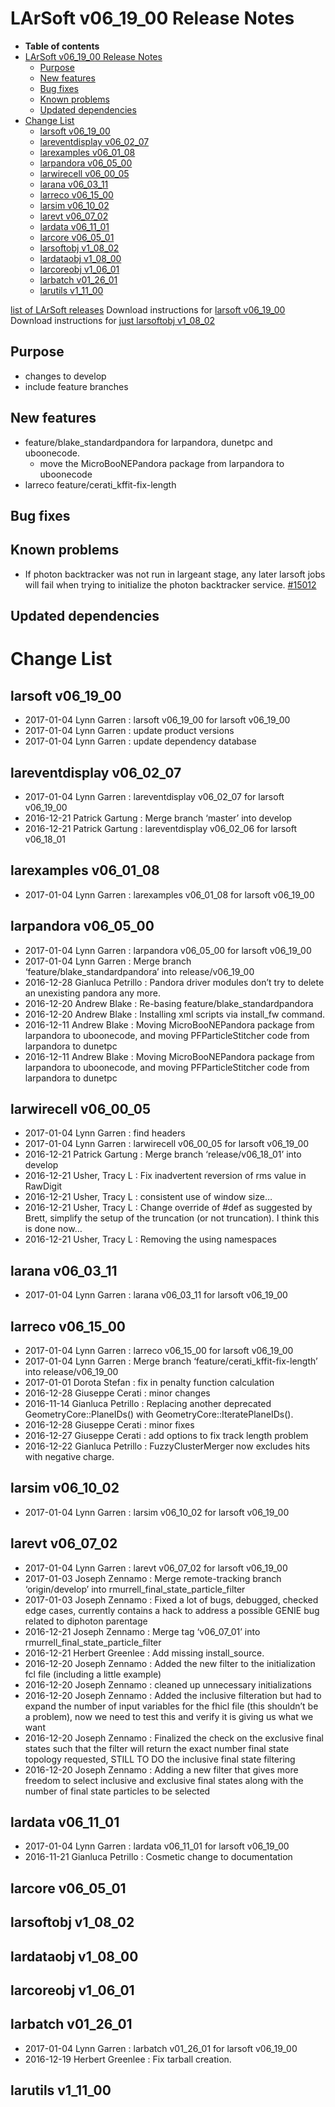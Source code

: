 LArSoft v06\_19\_00 Release Notes
======================================================================

-   **Table of contents**
-   [LArSoft v06\_19\_00 Release Notes](#LArSoft-v06_19_00-Release-Notes)
    -   [Purpose](#Purpose)
    -   [New features](#New-features)
    -   [Bug fixes](#Bug-fixes)
    -   [Known problems](#Known-problems)
    -   [Updated dependencies](#Updated-dependencies)
-   [Change List](#Change-List)
    -   [larsoft v06\_19\_00](#larsoft-v06_19_00)
    -   [lareventdisplay v06\_02\_07](#lareventdisplay-v06_02_07)
    -   [larexamples v06\_01\_08](#larexamples-v06_01_08)
    -   [larpandora v06\_05\_00](#larpandora-v06_05_00)
    -   [larwirecell v06\_00\_05](#larwirecell-v06_00_05)
    -   [larana v06\_03\_11](#larana-v06_03_11)
    -   [larreco v06\_15\_00](#larreco-v06_15_00)
    -   [larsim v06\_10\_02](#larsim-v06_10_02)
    -   [larevt v06\_07\_02](#larevt-v06_07_02)
    -   [lardata v06\_11\_01](#lardata-v06_11_01)
    -   [larcore v06\_05\_01](#larcore-v06_05_01)
    -   [larsoftobj v1\_08\_02](#larsoftobj-v1_08_02)
    -   [lardataobj v1\_08\_00](#lardataobj-v1_08_00)
    -   [larcoreobj v1\_06\_01](#larcoreobj-v1_06_01)
    -   [larbatch v01\_26\_01](#larbatch-v01_26_01)
    -   [larutils v1\_11\_00](#larutils-v1_11_00)

[list of LArSoft releases](LArSoft_release_list)
Download instructions for [larsoft v06\_19\_00](http://scisoft.fnal.gov/scisoft/bundles/larsoft/v06_19_00/larsoft-v06_19_00.html)
Download instructions for [just larsoftobj v1\_08\_02](http://scisoft.fnal.gov/scisoft/bundles/larsoftobj/v1_08_02/larsoftobj-v1_08_02.html)

Purpose
--------------------

-   changes to develop
-   include feature branches

New features
------------------------------

-   feature/blake\_standardpandora for larpandora, dunetpc and uboonecode.
    -   move the MicroBooNEPandora package from larpandora to uboonecode
-   larreco feature/cerati\_kffit-fix-length

Bug fixes
------------------------

Known problems
----------------------------------

-   If photon backtracker was not run in largeant stage, any later larsoft jobs will fail when trying to initialize the photon backtracker service. [\#15012](/redmine/issues/15012 "Bug: Job crashes if no photon backtracker information is available (Closed)")

Updated dependencies
----------------------------------------------

Change List
============================

larsoft v06\_19\_00
------------------------------------------

-   2017-01-04 Lynn Garren : larsoft v06\_19\_00 for larsoft v06\_19\_00
-   2017-01-04 Lynn Garren : update product versions
-   2017-01-04 Lynn Garren : update dependency database

lareventdisplay v06\_02\_07
----------------------------------------------------------

-   2017-01-04 Lynn Garren : lareventdisplay v06\_02\_07 for larsoft v06\_19\_00
-   2016-12-21 Patrick Gartung : Merge branch ‘master’ into develop
-   2016-12-21 Patrick Gartung : lareventdisplay v06\_02\_06 for larsoft v06\_18\_01

larexamples v06\_01\_08
--------------------------------------------------

-   2017-01-04 Lynn Garren : larexamples v06\_01\_08 for larsoft v06\_19\_00

larpandora v06\_05\_00
------------------------------------------------

-   2017-01-04 Lynn Garren : larpandora v06\_05\_00 for larsoft v06\_19\_00
-   2017-01-04 Lynn Garren : Merge branch ‘feature/blake\_standardpandora’ into release/v06\_19\_00
-   2016-12-28 Gianluca Petrillo : Pandora driver modules don’t try to delete an unexisting pandora any more.
-   2016-12-20 Andrew Blake : Re-basing feature/blake\_standardpandora
-   2016-12-20 Andrew Blake : Installing xml scripts via install\_fw command.
-   2016-12-11 Andrew Blake : Moving MicroBooNEPandora package from larpandora to uboonecode, and moving PFParticleStitcher code from larpandora to dunetpc
-   2016-12-11 Andrew Blake : Moving MicroBooNEPandora package from larpandora to uboonecode, and moving PFParticleStitcher code from larpandora to dunetpc

larwirecell v06\_00\_05
--------------------------------------------------

-   2017-01-04 Lynn Garren : find headers
-   2017-01-04 Lynn Garren : larwirecell v06\_00\_05 for larsoft v06\_19\_00
-   2016-12-21 Patrick Gartung : Merge branch ‘release/v06\_18\_01’ into develop
-   2016-12-21 Usher, Tracy L : Fix inadvertent reversion of rms value in RawDigit
-   2016-12-21 Usher, Tracy L : consistent use of window size…
-   2016-12-21 Usher, Tracy L : Change override of \#def as suggested by Brett, simplify the setup of the truncation (or not truncation). I think this is done now…
-   2016-12-21 Usher, Tracy L : Removing the using namespaces

larana v06\_03\_11
----------------------------------------

-   2017-01-04 Lynn Garren : larana v06\_03\_11 for larsoft v06\_19\_00

larreco v06\_15\_00
------------------------------------------

-   2017-01-04 Lynn Garren : larreco v06\_15\_00 for larsoft v06\_19\_00
-   2017-01-04 Lynn Garren : Merge branch ‘feature/cerati\_kffit-fix-length’ into release/v06\_19\_00
-   2017-01-01 Dorota Stefan : fix in penalty function calculation
-   2016-12-28 Giuseppe Cerati : minor changes
-   2016-11-14 Gianluca Petrillo : Replacing another deprecated GeometryCore::PlaneIDs() with GeometryCore::IteratePlaneIDs().
-   2016-12-28 Giuseppe Cerati : minor fixes
-   2016-12-27 Giuseppe Cerati : add options to fix track length problem
-   2016-12-22 Gianluca Petrillo : FuzzyClusterMerger now excludes hits with negative charge.

larsim v06\_10\_02
----------------------------------------

-   2017-01-04 Lynn Garren : larsim v06\_10\_02 for larsoft v06\_19\_00

larevt v06\_07\_02
----------------------------------------

-   2017-01-04 Lynn Garren : larevt v06\_07\_02 for larsoft v06\_19\_00
-   2017-01-03 Joseph Zennamo : Merge remote-tracking branch ‘origin/develop’ into rmurrell\_final\_state\_particle\_filter
-   2017-01-03 Joseph Zennamo : Fixed a lot of bugs, debugged, checked edge cases, currently contains a hack to address a possible GENIE bug related to diphoton parentage
-   2016-12-21 Joseph Zennamo : Merge tag ‘v06\_07\_01’ into rmurrell\_final\_state\_particle\_filter
-   2016-12-21 Herbert Greenlee : Add missing install\_source.
-   2016-12-20 Joseph Zennamo : Added the new filter to the initialization fcl file (including a little example)
-   2016-12-20 Joseph Zennamo : cleaned up unnecessary initializations
-   2016-12-20 Joseph Zennamo : Added the inclusive filteration but had to expand the number of input variables for the fhicl file (this shouldn’t be a problem), now we need to test this and verify it is giving us what we want
-   2016-12-20 Joseph Zennamo : Finalized the check on the exclusive final states such that the filter will return the exact number final state topology requested, STILL TO DO the inclusive final state filtering
-   2016-12-20 Joseph Zennamo : Adding a new filter that gives more freedom to select inclusive and exclusive final states along with the number of final state particles to be selected

lardata v06\_11\_01
------------------------------------------

-   2017-01-04 Lynn Garren : lardata v06\_11\_01 for larsoft v06\_19\_00
-   2016-11-21 Gianluca Petrillo : Cosmetic change to documentation

larcore v06\_05\_01
------------------------------------------

larsoftobj v1\_08\_02
----------------------------------------------

lardataobj v1\_08\_00
----------------------------------------------

larcoreobj v1\_06\_01
----------------------------------------------

larbatch v01\_26\_01
--------------------------------------------

-   2017-01-04 Lynn Garren : larbatch v01\_26\_01 for larsoft v06\_19\_00
-   2016-12-19 Herbert Greenlee : Fix tarball creation.

larutils v1\_11\_00
------------------------------------------
